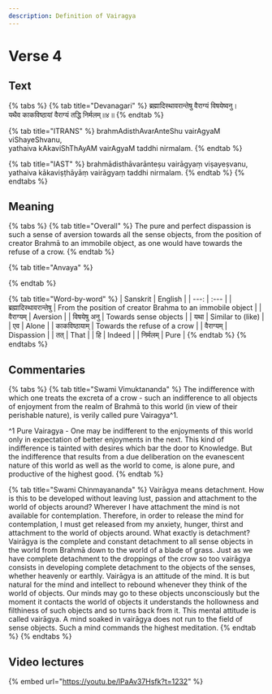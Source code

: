 ```yaml
---
description: Definition of Vairagya
---
```


# Verse 4

## Text

{% tabs %}
{% tab title="Devanagari" %}
ब्रह्मादिस्थावरान्तेषु वैराग्यं विषयेष्वनु।   
यथैव काकविष्ठायां वैराग्यं तद्धि निर्मलम्॥४॥
{% endtab %}

{% tab title="ITRANS" %}
brahmAdisthAvarAnteShu vairAgyaM viShayeShvanu,  
yathaiva kAkaviShThAyAM vairAgyaM taddhi nirmalam.
{% endtab %}

{% tab title="IAST" %}
brahmādisthāvarānteṣu vairāgyaṃ viṣayeṣvanu,  
yathaiva kākaviṣṭhāyāṃ vairāgyaṃ taddhi nirmalam.
{% endtab %}
{% endtabs %}

## Meaning

{% tabs %}
{% tab title="Overall" %}
The pure and perfect dispassion is such a sense of aversion towards all the sense objects, from the position of creator Brahmā to an immobile object, as one would have towards the refuse of a crow.
{% endtab %}

{% tab title="Anvaya" %}

{% endtab %}

{% tab title="Word-by-word" %}
| Sanskrit | English |
| ---: | :--- |
| ब्रह्मादिस्थावरान्तेषु | From the position of creator Brahma to an immobile object |
| वैराग्यम् | Aversion |
| विषयेषु अनु | Towards sense objects |
| यथा | Similar to \(like\) |
| एव | Alone |
| काकविष्ठायाम् | Towards the refuse of a crow |
| वैराग्यम् | Dispassion |
| तत् | That |
| हि | Indeed |
| निर्मलम् | Pure |
{% endtab %}
{% endtabs %}

## Commentaries

{% tabs %}
{% tab title="Swami Vimuktananda" %}
The indifference with which one treats the excreta of a crow - such an indifference to all objects of enjoyment from the realm of Brahmā to this world \(in view of their perishable nature\), is verily called pure Vairagya^1. 

^1 Pure Vairagya - One may be indifferent to the enjoyments of this world only in expectation of better enjoyments in the next. This kind of indifference is tainted with desires which bar the door to Knowledge. But the indifference that results from a due deliberation on the evanescent nature of this world as well as the world to come, is alone pure, and productive of the highest good.
{% endtab %}

{% tab title="Swami Chinmayananda" %}
Vairāgya means detachment. How is this to be developed without leaving lust, passion and attachment to the world of objects around? Wherever I have attachment the mind is not available for contemplation. Therefore, in order to release the mind for contemplation, I must get released from my anxiety, hunger, thirst and attachment to the world of objects around. What exactly is detachment? Vairāgya is the complete and constant detachment to all sense objects in the world from Brahmā down to the world of a blade of grass. Just as we have complete detachment to the droppings of the crow so too vairāgya consists in developing complete detachment to the objects of the senses, whether heavenly or earthly. Vairāgya is an attitude of the mind. It is but natural for the mind and intellect to rebound whenever they think of the world of objects. Our minds may go to these objects unconsciously but the moment it contacts the world of objects it understands the hollowness and filthiness of such objects and so turns back from it. This mental attitude is called vairāgya. A mind soaked in vairāgya does not run to the field of sense objects. Such a mind commands the highest meditation.
{% endtab %}
{% endtabs %}

## Video lectures

{% embed url="https://youtu.be/lPaAv37Hsfk?t=1232" %}



